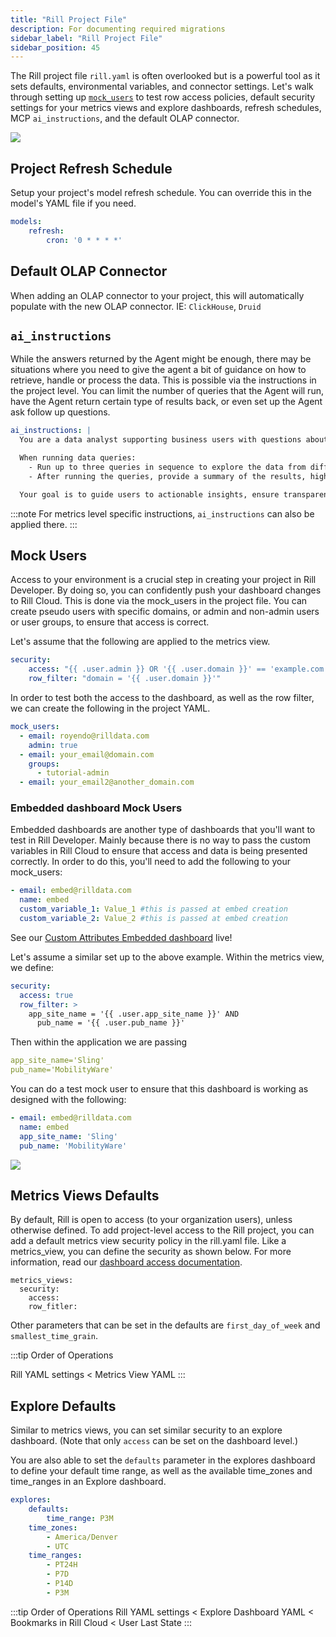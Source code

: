 ```yaml
---
title: "Rill Project File"
description: For documenting required migrations
sidebar_label: "Rill Project File"
sidebar_position: 45
---
```



The Rill project file `rill.yaml` is often overlooked but is a powerful tool as it sets defaults, environmental variables, and connector settings. Let's walk through setting up [`mock_users`](/manage/security#in-rill-developer) to test row access policies, default security settings for your metrics views and explore dashboards, refresh schedules, MCP `ai_instructions`, and the default OLAP connector.

<img src = '/img/tutorials/admin/project.png' class='rounded-gif' />
<br />

## Project Refresh Schedule
Setup your project's model refresh schedule. You can override this in the model's YAML file if you need.
```yaml
models:
    refresh:
        cron: '0 * * * *'
```

## Default OLAP Connector
When adding an OLAP connector to your project, this will automatically populate with the new OLAP connector. IE: `ClickHouse`, `Druid`

## `ai_instructions`
While the answers returned by the Agent might be enough, there may be situations where you need to give the agent a bit of guidance on how to retrieve, handle or process the data. This is possible via the instructions in the project level. You can limit the number of queries that the Agent will run, have the Agent return certain type of results back, or even set up the Agent ask follow up questions.

```yaml
ai_instructions: |
  You are a data analyst supporting business users with questions about metrics and business data. Your responses should be precise, clear, and actionable.

  When running data queries:
    - Run up to three queries in sequence to explore the data from different perspectives or to answer follow-up aspects of the question.
    - After running the queries, provide a summary of the results, highlight any notable trends or insights, and suggest up to three additional questions or areas that could be explored further based on the findings.

  Your goal is to guide users to actionable insights, ensure transparency in your process, and help them make informed decisions based on the data. Instead of assuming what the user might want to see, ask the user with follow up questions on exactly what they are looking for.
```

:::note 
For metrics level specific instructions, `ai_instructions` can also be applied there. 
:::

## Mock Users 
Access to your environment is a crucial step in creating your project in Rill Developer. By doing so, you can confidently push your dashboard changes to Rill Cloud. This is done via the mock_users in the project file. You can create pseudo users with specific domains, or admin and non-admin users or user groups, to ensure that access is correct. 

Let's assume that the following are applied to the metrics view.

```yaml
security:
    access: "{{ .user.admin }} OR '{{ .user.domain }}' == 'example.com'"
    row_filter: "domain = '{{ .user.domain }}'"
```

In order to test both the access to the dashboard, as well as the row filter, we can create the following in the project YAML.

```yaml
mock_users:
  - email: royendo@rilldata.com
    admin: true
  - email: your_email@domain.com
    groups:
      - tutorial-admin
  - email: your_email2@another_domain.com
```

### Embedded dashboard Mock Users
Embedded dashboards are another type of dashboards that you'll want to test in Rill Developer. Mainly because there is no way to pass the custom variables in Rill Cloud to ensure that access and data is being presented correctly. In order to do this, you'll need to add the following to your mock_users:
```yaml
- email: embed@rilldata.com
  name: embed
  custom_variable_1: Value_1 #this is passed at embed creation
  custom_variable_2: Value_2 #this is passed at embed creation
```
See our [Custom Attributes Embedded dashboard](https://rill-embedding-example.netlify.app/rowaccesspolicy/custom) live!

Let's assume a similar set up to the above example. Within the metrics view, we define:

```yaml
security:
  access: true
  row_filter: >
    app_site_name = '{{ .user.app_site_name }}' AND
      pub_name = '{{ .user.pub_name }}'
```

Then within the application we are passing

```yaml
app_site_name='Sling'
pub_name='MobilityWare'
```

You can do a test mock user to ensure that this dashboard is working as designed with the following:

```yaml
- email: embed@rilldata.com
  name: embed
  app_site_name: 'Sling' 
  pub_name: 'MobilityWare'
```
<img src = '/img/tutorials/admin/custom-attribute-mock-user.png' class='rounded-gif' />
<br />



## Metrics Views Defaults
By default, Rill is open to access (to your organization users), unless otherwise defined. To add project-level access to the Rill project, you can add a default metrics view security policy in the rill.yaml file. Like a metrics_view, you can define the security as shown below. For more information, read our [dashboard access documentation](/manage/security#examples).

```
metrics_views:
  security:
    access:
    row_fitler:
```

Other parameters that can be set in the defaults are `first_day_of_week` and `smallest_time_grain`.

:::tip Order of Operations 

Rill YAML settings < Metrics View YAML
:::

## Explore Defaults
Similar to metrics views, you can set similar security to an explore dashboard. (Note that only `access` can be set on the dashboard level.)

You are also able to set the `defaults` parameter in the explores dashboard to define your default time range, as well as the available time_zones and time_ranges in an Explore dashboard.
```yaml
explores:
    defaults:
        time_range: P3M
    time_zones:
        - America/Denver
        - UTC
    time_ranges:
        - PT24H
        - P7D
        - P14D
        - P3M
```


:::tip Order of Operations 
Rill YAML settings < Explore Dashboard YAML < Bookmarks in Rill Cloud < User Last State
:::



